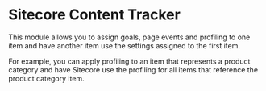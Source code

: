 Sitecore Content Tracker
========================

This module allows you to assign goals, page events and profiling to one item 
and have another item use the settings assigned to the first item.

For example, you can apply profiling to an item that represents a product 
category and have Sitecore use the profiling for all items that reference 
the product category item.

